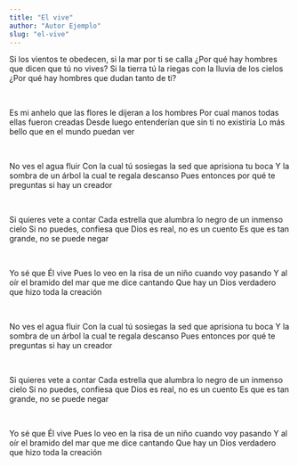 ```yaml
---
title: "El vive"
author: "Autor Ejemplo"
slug: "el-vive"
---
```


Si los vientos te obedecen, si la mar por ti se calla
¿Por qué hay hombres que dicen que tú no vives?
Si la tierra tú la riegas con la lluvia de los cielos
¿Por qué hay hombres que dudan tanto de ti?

<br/>

Es mi anhelo que las flores le dijeran a los hombres
Por cual manos todas ellas fueron creadas
Desde luego entenderían que sin ti no existiría
Lo más bello que en el mundo puedan ver

<br/>

No ves el agua fluir
Con la cual tú sosiegas la sed que aprisiona tu boca
Y la sombra de un árbol la cual te regala descanso
Pues entonces por qué te preguntas si hay un creador

<br/>

Si quieres vete a contar
Cada estrella que alumbra lo negro de un inmenso cielo
Si no puedes, confiesa que Dios es real, no es un cuento
Es que es tan grande, no se puede negar

<br/>

Yo sé que Él vive
Pues lo veo en la risa de un niño cuando voy pasando
Y al oír el bramido del mar que me dice cantando
Que hay un Dios verdadero que hizo toda la creación

<br/>

No ves el agua fluir
Con la cual tú sosiegas la sed que aprisiona tu boca
Y la sombra de un árbol la cual te regala descanso
Pues entonces por qué te preguntas si hay un creador

<br/>

Si quieres vete a contar
Cada estrella que alumbra lo negro de un inmenso cielo
Si no puedes, confiesa que Dios es real, no es un cuento
Es que es tan grande, no se puede negar

<br/>

Yo sé que Él vive
Pues lo veo en la risa de un niño cuando voy pasando
Y al oír el bramido del mar que me dice cantando
Que hay un Dios verdadero que hizo toda la creación
